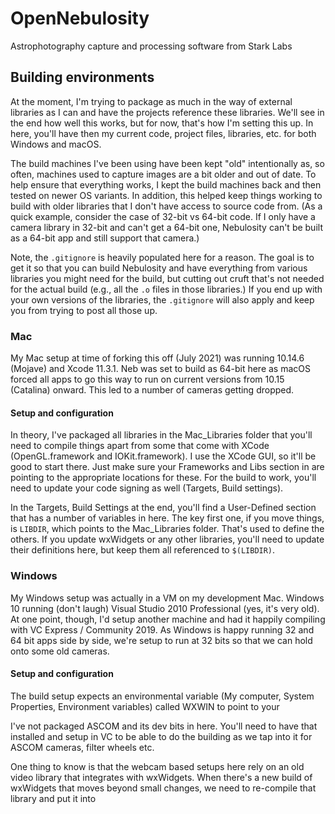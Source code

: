 # OpenNebulosity
Astrophotography capture and processing software from Stark Labs

## Building environments
At the moment, I'm trying to package as much in the way of external libraries as I can and have the projects reference these libraries.  We'll see in the end how well this works, but for now, that's how I'm setting this up.  In here, you'll have then my current code, project files, libraries, etc. for both Windows and macOS.

The build machines I've been using have been kept "old" intentionally as, so often, machines used to capture images are a bit older and out of date.  To help ensure that everything works, I kept the build machines back and then tested on newer OS variants.  In addition, this helped keep things working to build with older libraries that I don't have access to source code from.  (As a quick example, consider the case of 32-bit vs 64-bit code.  If I only have a camera library in 32-bit and can't get a 64-bit one, Nebulosity can't be built as a 64-bit app and still support that camera.)

Note, the `.gitignore` is heavily populated here for a reason.  The goal is to get it so that you can build Nebulosity and have everything from various libraries you might need for the build, but cutting out cruft that's not needed for the actual build (e.g., all the `.o` files in those libraries.)  If you end up with your own versions of the libraries, the `.gitignore` will also apply and keep you from trying to post all those up.

### Mac
My Mac setup at time of forking this off (July 2021) was running 10.14.6 (Mojave) and Xcode 11.3.1.  Neb was set to build as 64-bit here as macOS forced all apps to go this way to run on current versions from 10.15 (Catalina) onward.  This led to a number of cameras getting dropped.

#### Setup and configuration
In theory, I've packaged all libraries in the Mac_Libraries folder that you'll need to compile things apart from some that come with XCode (OpenGL.framework and IOKit.framework). I use the XCode GUI, so it'll be good to start there.  Just make sure your Frameworks and Libs section in are pointing to the appropriate locations for these. For the build to work, you'll need to update your code signing as well (Targets, Build settings).

In the Targets, Build Settings at the end, you'll find a User-Defined section that has a number of variables in here.  The key first one, if you move things, is `LIBDIR`, which points to the Mac_Libraries folder.  That's used to define the others.  If you update wxWidgets or any other libraries, you'll need to update their definitions here, but keep them all referenced to `$(LIBDIR)`.

### Windows
My Windows setup was actually in a VM on my development Mac.  Windows 10 running (don't laugh) Visual Studio 2010 Professional (yes, it's very old).  At one point, though, I'd setup another machine and had it happily compiling with VC Express / Community 2019.  As Windows is happy running 32 and 64 bit apps side by side, we're setup to run at 32 bits so that we can hold onto some old cameras.

#### Setup and configuration
The build setup expects an environmental variable (My computer, System Properties, Environment variables) called WXWIN to point to your 


I've not packaged ASCOM and its dev bits in here.  You'll need to have that installed and setup in VC to be able to do the building as we tap into it for ASCOM cameras, filter wheels etc.

One thing to know is that the webcam based setups here rely on an old video library that integrates with wxWidgets.  When there's a new build of wxWidgets that moves beyond small changes, we need to re-compile that library and put it into 
